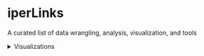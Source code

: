 # iperLinks
A curated list of data wrangling, analysis, visualization, and tools

<details>

<summary>Visualizations</summary>

### Colors
- ![Paul Tol's Notes- Color Schemes](https://personal.sron.nl/~pault/)


### Python

You can add text within a collapsed section. 

You can add an image or a code block, too.

```ruby
   puts "Hello World"
```

</details>
